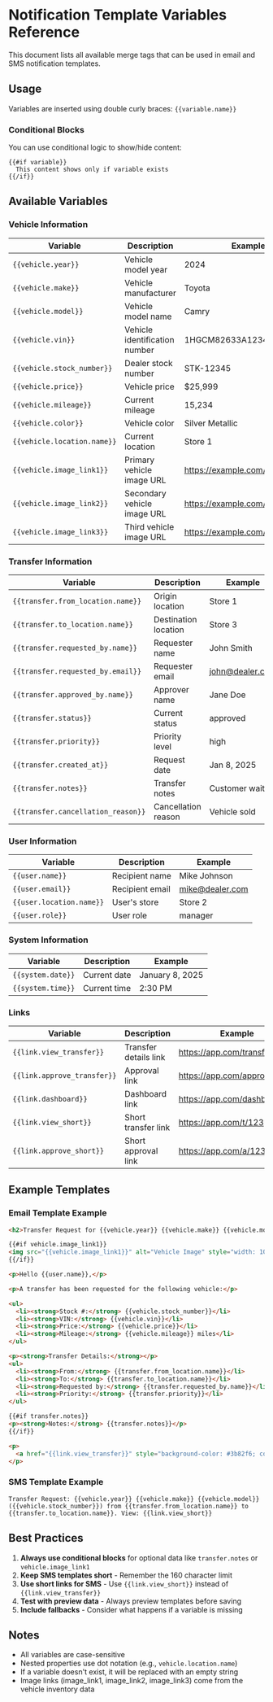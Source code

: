 # Notification Template Variables Reference

This document lists all available merge tags that can be used in email and SMS notification templates.

## Usage

Variables are inserted using double curly braces: `{{variable.name}}`

### Conditional Blocks
You can use conditional logic to show/hide content:
```
{{#if variable}}
  This content shows only if variable exists
{{/if}}
```

## Available Variables

### Vehicle Information

| Variable | Description | Example |
|----------|-------------|---------|
| `{{vehicle.year}}` | Vehicle model year | 2024 |
| `{{vehicle.make}}` | Vehicle manufacturer | Toyota |
| `{{vehicle.model}}` | Vehicle model name | Camry |
| `{{vehicle.vin}}` | Vehicle identification number | 1HGCM82633A123456 |
| `{{vehicle.stock_number}}` | Dealer stock number | STK-12345 |
| `{{vehicle.price}}` | Vehicle price | $25,999 |
| `{{vehicle.mileage}}` | Current mileage | 15,234 |
| `{{vehicle.color}}` | Vehicle color | Silver Metallic |
| `{{vehicle.location.name}}` | Current location | Store 1 |
| `{{vehicle.image_link1}}` | Primary vehicle image URL | https://example.com/vehicle1.jpg |
| `{{vehicle.image_link2}}` | Secondary vehicle image URL | https://example.com/vehicle2.jpg |
| `{{vehicle.image_link3}}` | Third vehicle image URL | https://example.com/vehicle3.jpg |

### Transfer Information

| Variable | Description | Example |
|----------|-------------|---------|
| `{{transfer.from_location.name}}` | Origin location | Store 1 |
| `{{transfer.to_location.name}}` | Destination location | Store 3 |
| `{{transfer.requested_by.name}}` | Requester name | John Smith |
| `{{transfer.requested_by.email}}` | Requester email | john@dealer.com |
| `{{transfer.approved_by.name}}` | Approver name | Jane Doe |
| `{{transfer.status}}` | Current status | approved |
| `{{transfer.priority}}` | Priority level | high |
| `{{transfer.created_at}}` | Request date | Jan 8, 2025 |
| `{{transfer.notes}}` | Transfer notes | Customer waiting |
| `{{transfer.cancellation_reason}}` | Cancellation reason | Vehicle sold |

### User Information

| Variable | Description | Example |
|----------|-------------|---------|
| `{{user.name}}` | Recipient name | Mike Johnson |
| `{{user.email}}` | Recipient email | mike@dealer.com |
| `{{user.location.name}}` | User's store | Store 2 |
| `{{user.role}}` | User role | manager |

### System Information

| Variable | Description | Example |
|----------|-------------|---------|
| `{{system.date}}` | Current date | January 8, 2025 |
| `{{system.time}}` | Current time | 2:30 PM |

### Links

| Variable | Description | Example |
|----------|-------------|---------|
| `{{link.view_transfer}}` | Transfer details link | https://app.com/transfers/123 |
| `{{link.approve_transfer}}` | Approval link | https://app.com/approve/123 |
| `{{link.dashboard}}` | Dashboard link | https://app.com/dashboard |
| `{{link.view_short}}` | Short transfer link | https://app.com/t/123 |
| `{{link.approve_short}}` | Short approval link | https://app.com/a/123 |

## Example Templates

### Email Template Example

```html
<h2>Transfer Request for {{vehicle.year}} {{vehicle.make}} {{vehicle.model}}</h2>

{{#if vehicle.image_link1}}
<img src="{{vehicle.image_link1}}" alt="Vehicle Image" style="width: 100%; max-width: 600px; height: auto;">
{{/if}}

<p>Hello {{user.name}},</p>

<p>A transfer has been requested for the following vehicle:</p>

<ul>
  <li><strong>Stock #:</strong> {{vehicle.stock_number}}</li>
  <li><strong>VIN:</strong> {{vehicle.vin}}</li>
  <li><strong>Price:</strong> {{vehicle.price}}</li>
  <li><strong>Mileage:</strong> {{vehicle.mileage}} miles</li>
</ul>

<p><strong>Transfer Details:</strong></p>
<ul>
  <li><strong>From:</strong> {{transfer.from_location.name}}</li>
  <li><strong>To:</strong> {{transfer.to_location.name}}</li>
  <li><strong>Requested by:</strong> {{transfer.requested_by.name}}</li>
  <li><strong>Priority:</strong> {{transfer.priority}}</li>
</ul>

{{#if transfer.notes}}
<p><strong>Notes:</strong> {{transfer.notes}}</p>
{{/if}}

<p>
  <a href="{{link.view_transfer}}" style="background-color: #3b82f6; color: white; padding: 10px 20px; text-decoration: none; border-radius: 5px;">View Transfer Details</a>
</p>
```

### SMS Template Example

```
Transfer Request: {{vehicle.year}} {{vehicle.make}} {{vehicle.model}} ({{vehicle.stock_number}}) from {{transfer.from_location.name}} to {{transfer.to_location.name}}. View: {{link.view_short}}
```

## Best Practices

1. **Always use conditional blocks** for optional data like `transfer.notes` or `vehicle.image_link1`
2. **Keep SMS templates short** - Remember the 160 character limit
3. **Use short links for SMS** - Use `{{link.view_short}}` instead of `{{link.view_transfer}}`
4. **Test with preview data** - Always preview templates before saving
5. **Include fallbacks** - Consider what happens if a variable is missing

## Notes

- All variables are case-sensitive
- Nested properties use dot notation (e.g., `vehicle.location.name`)
- If a variable doesn't exist, it will be replaced with an empty string
- Image links (image_link1, image_link2, image_link3) come from the vehicle inventory data